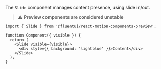 The `Slide` component manages content presence, using slide in/out.

> **⚠️ Preview components are considered unstable**

```tsx
import { Slide } from '@fluentui/react-motion-components-preview';

function Component({ visible }) {
  return (
    <Slide visible={visible}>
      <div style={{ background: 'lightblue' }}>Content</div>
    </Slide>
  );
}
```
